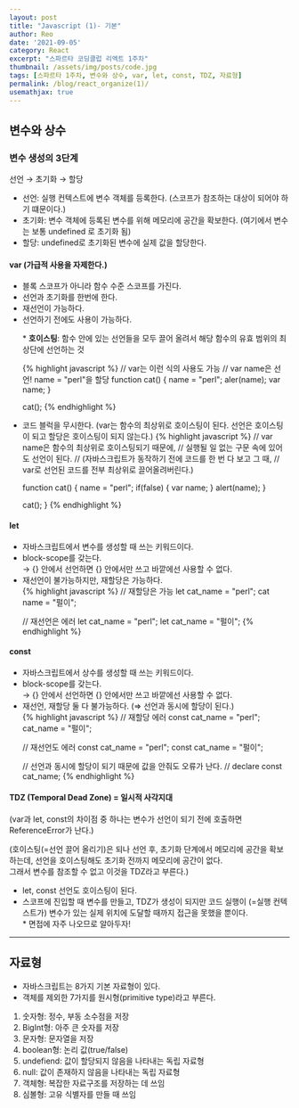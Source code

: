 ```yaml
---
layout: post
title: "Javascript (1)- 기본"
author: Reo
date: '2021-09-05'
category: React
excerpt: "스파르타 코딩클럽 리엑트 1주차"
thumbnail: /assets/img/posts/code.jpg
tags: [스파르타 1주차, 변수와 상수, var, let, const, TDZ, 자료형]
permalink: /blog/react_organize(1)/
usemathjax: true
---
```


<h2>변수와 상수</h2>
<h3>변수 생성의 3단계</h3>
<p>선언 → 초기화 → 할당</p>
<ul>
  <li>선언: 실행 컨텍스트에 변수 객체를 등록한다. (스코프가 참조하는 대상이 되어야 하기 떄문이다.)</li>
  <li>초기화: 변수 객체에 등록된 변수를 위해 메모리에 공간을 확보한다. (여기에서 변수는 보통 undefined 로 초기화 됨)</li>
  <li>할당: undefined로 초기화된 변수에 실제 값을 할당한다.</li>
</ul>

<h4>var (가급적 사용을 자제한다.)</h4>
<ul>
  <li>블록 스코프가 아니라 함수 수준 스코프를 가진다.</li>
  <li>선언과 초기화를 한번에 한다.</li>
  <li>재선언이 가능하다.</li>
  <li>선언하기 전에도 사용이 가능하다.</li>
  <p> * <b>호이스팅</b>: 함수 안에 있는 선언들을 모두 끌어 올려서 해당 함수의 유효 범위의 최상단에 선언하는 것</p>
{% highlight javascript %}
// var는 이런 식의 사용도 가능
// var name은 선언! name = "perl"을 할당
function cat() {
 name = "perl";
 aler(name);
 var name;
}

cat();
{% endhighlight %}
 <li>코드 블럭을 무시한다. (var는 함수의 최상위로 호이스팅이 된다. 선언은 호이스팅이 되고 할당은 호이스팅이 되지 않는다.)
{% highlight javascript %}
// var name은 함수의 최상위로 호이스팅되기 때문에,
// 실행될 일 없는 구문 속에 있어도 선언이 된다. 
// (자바스크립트가 동작하기 전에 코드를 한 번 다 보고 그 때,
// var로 선언된 코드를 전부 최상위로 끌어올려버린다.)

function cat() {
 name = "perl";
 if(false) {
  var name;
 }
 alert(name);
}

cat();
}
{% endhighlight %}
</ul>

<h4>let</h4>
<ul>
  <li>자바스크립트에서 변수를 생성할 때 쓰는 키워드이다.</li>
  <li>block-scope를 갖는다.</li>
  → {} 안에서 선언하면 {} 안에서만 쓰고 바깥에선 사용할 수 없다.
  <li>재선언이 불가능하지만, 재할당은 가능하다.</li>
{% highlight javascript %}
// 재할당은 가능
let cat_name = "perl";
cat name = "펄이";

// 재선언은 에러
let cat_name = "perl";
let cat_name = "펄이";
{% endhighlight %}
</ul>

<h4>const</h4>
<ul>
  <li>자바스크립트에서 상수를 생성할 때 쓰는 키워드이다.</li>
  <li>block-scope를 갖는다.</li>
  → {} 안에서 선언하면 {} 안에서만 쓰고 바깥에선 사용할 수 없다.
  <li>재선언, 재할당 둘 다 불가능하다. (⇒ 선언과 동시에 할당이 된다.)</li>
{% highlight javascript %}
// 재할당 에러
const cat_name = "perl";
cat_name = "펄이";

// 재선언도 에러
const cat_name = "perl";
const cat_name = "펄이";

// 선언과 동시에 할당이 되기 때문에 값을 안줘도 오류가 난다.
// declare
const cat_name;
{% endhighlight %}
</ul>

<h4>TDZ (Temporal Dead Zone) = 일시적 사각지대</h4>
<p>(var과 let, const의 차이점 중 하나는 변수가 선언이 되기 전에 호출하면 ReferenceError가 난다.)</p>
<p>(호이스팅(=선언 끌어 올리기)은 되나 선언 후, 초기화 단계에서 메모리에 공간을 확보하는데, 선언을 호이스팅해도 초기화 전까지 메모리에 공간이 없다.<br>그래서 변수를 참조할 수 없고 이것을 TDZ라고 부른다.)</p>
<ul>
  <li>let, const 선언도 호이스팅이 된다.</li>
  <li>스코프에 진입할 때 변수를 만들고, TDZ가 생성이 되지만 코드 실행이 (=실행 컨텍스트가) 변수가 있는 실제 위치에 도달할 때까지 접근을 못했을 뿐이다.</li>
  * 면접에 자주 나오므로 알아두자!
</ul>
<hr/>

<h2>자료형</h2>
<ul>
  <li>자바스크립트는 8가지 기본 자료형이 있다.</li>
  <li>객체를 제외한 7가지를 원시형(primitive type)라고 부른다.</li>
</ul>
<ol>
  <li>숫자형: 정수, 부동 소수점을 저장</li>
  <li>BigInt형: 아주 큰 숫자를 저장</li>
  <li>문자형: 문자열을 저장</li>
  <li>boolean형: 논리 값(true/false)</li>
  <li>undefiend: 값이 할당되지 않음을 나타내는 독립 자료형</li>
  <li>null: 값이 존재하지 않음을 나타내는 독립 자료형</li>
  <li>객체형: 복잡한 자료구조를 저장하는 데 쓰임</li>
  <li>심볼형: 고유 식별자를 만들 때 쓰임</li>
</ol>